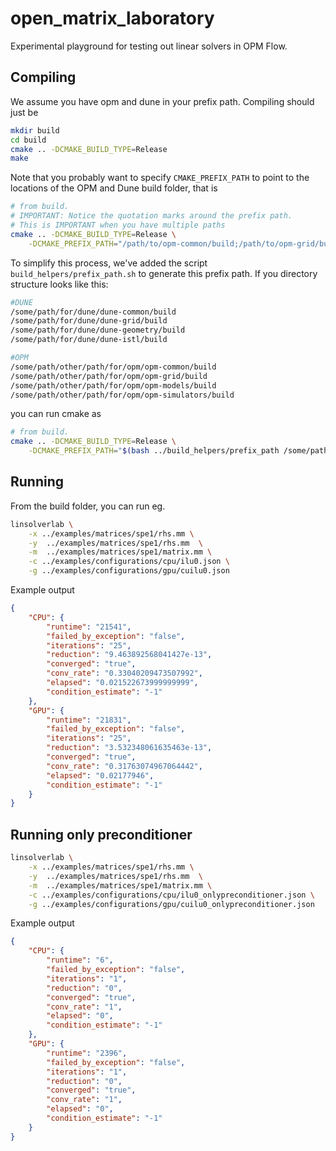 # open_matrix_laboratory
Experimental playground for testing out linear solvers in OPM Flow.

## Compiling
We assume you have opm and dune in your prefix path. Compiling should just be

```bash
mkdir build
cd build
cmake .. -DCMAKE_BUILD_TYPE=Release
make
```

Note that you probably want to specify `CMAKE_PREFIX_PATH` to point to the locations of the OPM and Dune build folder, that is

```bash
# from build. 
# IMPORTANT: Notice the quotation marks around the prefix path. 
# This is IMPORTANT when you have multiple paths
cmake .. -DCMAKE_BUILD_TYPE=Release \
    -DCMAKE_PREFIX_PATH="/path/to/opm-common/build;/path/to/opm-grid/build;MOREPATHSHERE"
```

To simplify this process, we've added the script `build_helpers/prefix_path.sh` to generate this prefix path. If you directory structure looks like this:

```bash
#DUNE
/some/path/for/dune/dune-common/build
/some/path/for/dune/dune-grid/build
/some/path/for/dune/dune-geometry/build
/some/path/for/dune/dune-istl/build

#OPM
/some/path/other/path/for/opm/opm-common/build
/some/path/other/path/for/opm/opm-grid/build
/some/path/other/path/for/opm/opm-models/build
/some/path/other/path/for/opm/opm-simulators/build
```

you can run cmake as

```bash
# from build. 
cmake .. -DCMAKE_BUILD_TYPE=Release \
    -DCMAKE_PREFIX_PATH="$(bash ../build_helpers/prefix_path /some/path/other/path/for/opm/ /some/path/for/dune/dune-common/)"
```
## Running
From the build folder, you can run eg. 

```bash
linsolverlab \
    -x ../examples/matrices/spe1/rhs.mm \
    -y  ../examples/matrices/spe1/rhs.mm  \
    -m  ../examples/matrices/spe1/matrix.mm \
    -c ../examples/configurations/cpu/ilu0.json \
    -g ../examples/configurations/gpu/cuilu0.json
```

Example output

```JSON
{
    "CPU": {
        "runtime": "21541",
        "failed_by_exception": "false",
        "iterations": "25",
        "reduction": "9.463892568041427e-13",
        "converged": "true",
        "conv_rate": "0.33040209473507992",
        "elapsed": "0.021522673999999999",
        "condition_estimate": "-1"
    },
    "GPU": {
        "runtime": "21831",
        "failed_by_exception": "false",
        "iterations": "25",
        "reduction": "3.532348061635463e-13",
        "converged": "true",
        "conv_rate": "0.31763074967064442",
        "elapsed": "0.02177946",
        "condition_estimate": "-1"
    }
}

```


## Running only preconditioner

```bash
linsolverlab \
    -x ../examples/matrices/spe1/rhs.mm \
    -y  ../examples/matrices/spe1/rhs.mm  \
    -m  ../examples/matrices/spe1/matrix.mm \
    -c ../examples/configurations/cpu/ilu0_onlypreconditioner.json \
    -g ../examples/configurations/gpu/cuilu0_onlypreconditioner.json
```

Example output
```JSON
{
    "CPU": {
        "runtime": "6",
        "failed_by_exception": "false",
        "iterations": "1",
        "reduction": "0",
        "converged": "true",
        "conv_rate": "1",
        "elapsed": "0",
        "condition_estimate": "-1"
    },
    "GPU": {
        "runtime": "2396",
        "failed_by_exception": "false",
        "iterations": "1",
        "reduction": "0",
        "converged": "true",
        "conv_rate": "1",
        "elapsed": "0",
        "condition_estimate": "-1"
    }
}

```
